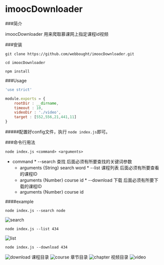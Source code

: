 # imoocDownloader

###简介

imoocDownloader 用来爬取慕课网上指定课程id视频


###安装

```shell
git clone https://github.com/webbought/imoocDownloader.git

cd imoocDownloader 

npm install
```



###Usage
```javascript
'use strict'

module.exports = {
    rootDir : __dirname,
    timeout : 10,
    videoDir : './video',
    target : [552,556,21,441,11]
}
```

#####配置好config文件，执行 `node index.js`即可。 
 
###命令行用法
```shell
node index.js <command> <arguments>
```

*    command
    *    --search 查找 后面必须有所要查找的关键词参数
        *    arguments {String} search word
    *    --list 课程列表  后面必须有所要查看的课程ID
        *    arguments {Number} course id
    *    --download 下载  后面必须有所要下载的课程ID
        *    arguments {Number} course id
    
####example
```shell
node index.js --search node
```
![search][1]

```shell
node index.js --list 434
```
![list][2]

```shell
node index.js --download 434
```
![download][3]
课程目录
![course][4]
章节目录
![chapter][5]
视频目录
![video][6]


[1]: https://github.com/webbought/imoocDownloader/blob/master/img/1.png "search"
[2]: https://github.com/webbought/imoocDownloader/blob/master/img/2.png "list"
[3]: https://github.com/webbought/imoocDownloader/blob/master/img/3.png "download"
[4]: https://github.com/webbought/imoocDownloader/blob/master/img/4.png "course"
[5]: https://github.com/webbought/imoocDownloader/blob/master/img/5.png "chapter"
[6]: https://github.com/webbought/imoocDownloader/blob/master/img/6.png "video"
